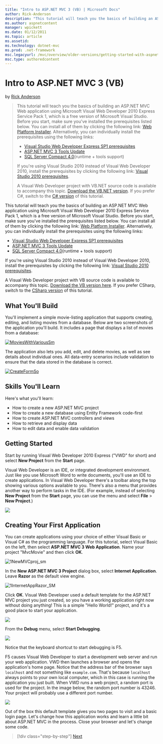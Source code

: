 ```yaml
---
title: "Intro to ASP.NET MVC 3 (VB) | Microsoft Docs"
author: Rick-Anderson
description: "This tutorial will teach you the basics of building an ASP.NET MVC Web application using Microsoft Visual Web Developer 2010 Express Service Pack 1, which is..."
ms.author: aspnetcontent
manager: wpickett
ms.date: 01/12/2011
ms.topic: article
ms.assetid: 
ms.technology: dotnet-mvc
ms.prod: .net-framework
msc.legacyurl: /mvc/overview/older-versions/getting-started-with-aspnet-mvc3/vb/intro-to-aspnet-mvc-3
msc.type: authoredcontent
---
```

Intro to ASP.NET MVC 3 (VB)
====================
by [Rick Anderson](https://github.com/Rick-Anderson)

> This tutorial will teach you the basics of building an ASP.NET MVC Web application using Microsoft Visual Web Developer 2010 Express Service Pack 1, which is a free version of Microsoft Visual Studio. Before you start, make sure you've installed the prerequisites listed below. You can install all of them by clicking the following link: [Web Platform Installer](https://www.microsoft.com/web/gallery/install.aspx?appid=VWD2010SP1Pack). Alternatively, you can individually install the prerequisites using the following links:
> 
> - [Visual Studio Web Developer Express SP1 prerequisites](https://www.microsoft.com/web/gallery/install.aspx?appid=VWD2010SP1Pack)
> - [ASP.NET MVC 3 Tools Update](https://www.microsoft.com/web/gallery/install.aspx?appsxml=&amp;appid=MVC3)
> - [SQL Server Compact 4.0](https://www.microsoft.com/web/gallery/install.aspx?appid=SQLCE;SQLCEVSTools_4_0)(runtime + tools support)
> 
> If you're using Visual Studio 2010 instead of Visual Web Developer 2010, install the prerequisites by clicking the following link: [Visual Studio 2010 prerequisites](https://www.microsoft.com/web/gallery/install.aspx?appsxml=&amp;appid=VS2010SP1Pack).
> 
> A Visual Web Developer project with VB.NET source code is available to accompany this topic. [Download the VB.NET version](https://code.msdn.microsoft.com/Introduction-to-MVC-3-10d1b098). If you prefer C#, switch to the [C# version](../cs/intro-to-aspnet-mvc-3.md) of this tutorial.


This tutorial will teach you the basics of building an ASP.NET MVC Web application using Microsoft Visual Web Developer 2010 Express Service Pack 1, which is a free version of Microsoft Visual Studio. Before you start, make sure you've installed the prerequisites listed below. You can install all of them by clicking the following link: [Web Platform Installer](https://www.microsoft.com/web/gallery/install.aspx?appid=VWD2010SP1Pack). Alternatively, you can individually install the prerequisites using the following links:

- [Visual Studio Web Developer Express SP1 prerequisites](https://www.microsoft.com/web/gallery/install.aspx?appid=VWD2010SP1Pack)
- [ASP.NET MVC 3 Tools Update](https://www.microsoft.com/web/gallery/install.aspx?appsxml=&amp;appid=MVC3)
- [SQL Server Compact 4.0](https://www.microsoft.com/web/gallery/install.aspx?appid=SQLCE;SQLCEVSTools_4_0)(runtime + tools support)

If you're using Visual Studio 2010 instead of Visual Web Developer 2010, install the prerequisites by clicking the following link: [Visual Studio 2010 prerequisites](https://www.microsoft.com/web/gallery/install.aspx?appsxml=&amp;appid=VS2010SP1Pack).

A Visual Web Developer project with VB source code is available to accompany this topic. [Download the VB version here](https://code.msdn.microsoft.com/Project/Download/FileDownload.aspx?ProjectName=aspnetmvcsamples&amp;DownloadId=14824). If you prefer CSharp, switch to the [CSharp version](../cs/intro-to-aspnet-mvc-3.md) of this tutorial.

## What You'll Build

You'll implement a simple movie-listing application that supports creating, editing, and listing movies from a database. Below are two screenshots of the application you'll build. It includes a page that displays a list of movies from a database:

[![MoviesWithVariousSm](intro-to-aspnet-mvc-3/_static/image2.png)](intro-to-aspnet-mvc-3/_static/image1.png)

The application also lets you add, edit, and delete movies, as well as see details about individual ones. All data-entry scenarios include validation to ensure that the data stored in the database is correct.

[![CreateFormSo](intro-to-aspnet-mvc-3/_static/image4.png)](intro-to-aspnet-mvc-3/_static/image3.png)

## Skills You'll Learn

Here's what you'll learn:

- How to create a new ASP.NET MVC project
- How to create a new database using Entity Framework code-first
- How to create ASP.NET MVC controllers and views
- How to retrieve and display data
- How to edit data and enable data validation

## Getting Started

Start by running Visual Web Developer 2010 Express ("VWD" for short) and select **New Project** from the **Start** page.

Visual Web Developer is an IDE, or integrated development environment. Just like you use Microsoft Word to write documents, you'll use an IDE to create applications. In Visual Web Developer there's a toolbar along the top showing various options available to you. There's also a menu that provides another way to perform tasks in the IDE. (For example, instead of selecting **New Project** from the **Start** page, you can use the menu and select **File** &gt; **New Project**.)

[![](intro-to-aspnet-mvc-3/_static/image6.png)](intro-to-aspnet-mvc-3/_static/image5.png)

## Creating Your First Application

You can create applications using your choice of either Visual Basic or Visual C# as the programming language. For this tutorial, select Visual Basic on the left, then select **ASP.NET MVC 3 Web Application**. Name your project "MvcMovie" and then click **OK**.

![1NewMVCproj_sm](intro-to-aspnet-mvc-3/_static/image7.png)

In the **New ASP.NET MVC 3 Project** dialog box, select **Internet Application**. Leave **Razor** as the default view engine.

![1InternetAppRazor_SM](intro-to-aspnet-mvc-3/_static/image8.png)

Click **OK**. Visual Web Developer used a default template for the ASP.NET MVC project you just created, so you have a working application right now without doing anything! This is a simple "Hello World!" project, and it's a good place to start your application.

[![](intro-to-aspnet-mvc-3/_static/image10.png)](intro-to-aspnet-mvc-3/_static/image9.png)

From the **Debug** menu, select **Start Debugging**.

![](intro-to-aspnet-mvc-3/_static/image11.png)

Notice that the keyboard shortcut to start debugging is F5.

F5 causes Visual Web Developer to start a development web server and run your web application. VWD then launches a browser and opens the application's home page. Notice that the address bar of the browser says `localhost` and not something like `example.com`. That's because `localhost` always points to your own local computer, which in this case is running the application you just built. When VWD runs a web project, a random port is used for the project. In the image below, the random port number is 43246. Your project will probably use a different port number.

![](intro-to-aspnet-mvc-3/_static/image12.png)

Out of the box this default template gives you two pages to visit and a basic login page. Let's change how this application works and learn a little bit about ASP.NET MVC in the process. Close your browser and let's change some code.

>[!div class="step-by-step"]
[Next](adding-a-controller.md)